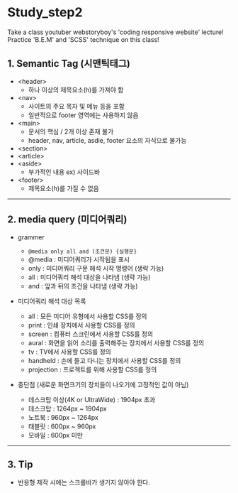 # Study_step2
Take a class youtuber webstoryboy's 'coding responsive website' lecture!</br>
Practice 'B.E.M' and 'SCSS' technique on this class!

## 1. Semantic Tag (시맨틱태그)
* &lt;header&gt;
  * 하나 이상의 제목요소(h)를 가져야 함
* &lt;nav&gt;
  * 사이트의 주요 목차 및 메뉴 등을 포함
  * 일반적으로 footer 영역에는 사용하지 않음
* &lt;main&gt;
  * 문서의 핵심 / 2개 이상 존재 불가
  * header, nav, article, asdie, footer 요소의 자식으로 불가능
* &lt;section&gt;
* &lt;article&gt;
* &lt;aside&gt;
  * 부가적인 내용 ex) 사이드바
* &lt;footer&gt;
  * 제목요소(h)를 가질 수 없음
-------
## 2. media query (미디어쿼리)
* grammer
  * `@media only all and (조건문) {실행문}`
  * @media : 미디어쿼리가 시작됨을 표시
  * only : 미디어쿼리 구문 해석 시작 명령어 (생략 가능)
  * all : 미디어쿼리 해석 대상을 나타냄 (생략 가능)
  * and : 앞과 뒤의 조건을 나타냄 (생략 가능)

* 미디어쿼리 해석 대상 목록
  * all : 모든 미디어 유형에서 사용할 CSS를 정의
  * print : 인쇄 장치에서 사용할 CSS를 정의
  * screen : 컴퓨터 스크린에서 사용할 CSS를 정의
  * aural : 화면을 읽어 소리를 출력해주는 장치에서 사용할 CSS를 정의
  * tv : TV에서 사용할 CSS를 정의
  * handheld : 손에 들고 다니는 장치에서 사용할 CSS를 정의
  * projection : 프로젝트를 위해 사용할 CSS를 정의

* 중단점 (새로운 화면크기의 장치들이 나오기에 고정적인 값이 아님)
  * 데스크탑 이상(4K or UltraWide) : 1904px 초과
  * 데스크탑 : 1264px ~ 1904px
  * 노트북 : 960px ~ 1264px
  * 태블릿 : 600px ~ 960px
  * 모바일 : 600px 미만
-------
## 3. Tip
* 반응형 제작 시에는 스크롤바가 생기지 않아야 한다.
